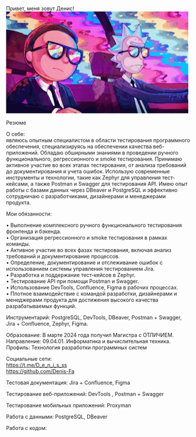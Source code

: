 Привет, меня зовут Денис!  
[![Header](https://github.com/Denis-Fa/Denis-Fa/blob/main/assets/47d3a03b320b0e77f741d401ff9bdcb2.gif)](https://github.com/Denis-Fa/Denis-Fa)

Резюме  

О себе:   
являюсь опытным специалистом в области тестирования программного обеспечения, специализируясь на обеспечении качества веб-приложений. Обладаю обширными знаниями в проведении ручного функционального, регрессионного и smoke тестирования. Принимаю активное участие во всех этапах тестирования, от анализа требований до документирования и учета ошибок. Использую современные инструменты и технологии, такие как Zephyr для управления тест-кейсами, а также Postman и Swagger для тестирования API. Имею опыт работы с базами данных через DBeaver и PostgreSQL и эффективно сотрудничаю с разработчиками, дизайнерами и менеджерами продукта.

Мои обязанности:

•	Выполнение комплексного ручного функционального тестирования фронтенда и бэкенда.  
•	Организация регрессионного и smoke тестирования в рамках команды.    
•	Активное участие во всех фазах тестирования, включая анализ требований и документирование процессов.   
•	Определение, документирование и отслеживание ошибок с использованием системы управления тестированием Jira.   
•	Разработка и поддержание тест-кейсов в Zephyr.    
•	Тестирование API при помощи Postman и Swagger.   
•	Использование DevTools, Confluence, Figma в рабочих процессах.   
•	Плотное взаимодействие с командой разработки, дизайнерами и менеджерами продукта для достижения высокого качества разрабатываемых функций.   

Инструментарий: PostgreSQL, DevTools, DBeaver, Postman + Swagger, Jira + Confluence, Zephyr, Figma.

Образование:
В марте 2024 года получил Магистра с ОТЛИЧИЕМ. 
Направление: 09.04.01. Информатика и вычислительная техника. 
Профиль: Технология разработки программных систем 

Социальные сети:   
https://t.me/D_e_n_i_s_ss  
https://github.com/Denis-Fa

Тестовая документация: 
Jira + Confluence, Figma

Тестирование веб-приложений: 
DevTools , Postman + Swagger

Тестирование мобильных приложений: 
Proxyman

Работа с данными: 
PostgreSQL, DBeaver

Работа с кодом: 
